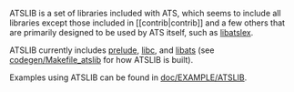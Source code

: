 ATSLIB is a set of libraries included with ATS, which seems to include all libraries except those included in [[contrib|contrib]] and a few others that are primarily designed to be used by ATS itself, such as [libatslex](../tree/master/libatslex).

ATSLIB currently includes [prelude](../tree/master/prelude), [libc](../tree/master/libc), and [libats](../tree/master/libats) (see [codegen/Makefile_atslib](../tree/master/codegen/Makefile_atslib) for how ATSLIB is built).

Examples using ATSLIB can be found in [doc/EXAMPLE/ATSLIB](../tree/master/doc/EXAMPLE/ATSLIB).